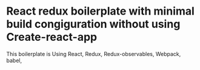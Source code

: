 # React redux boilerplate with minimal build congiguration without using Create-react-app

This boilerplate is Using React, Redux, Redux-observables, Webpack, babel, 
